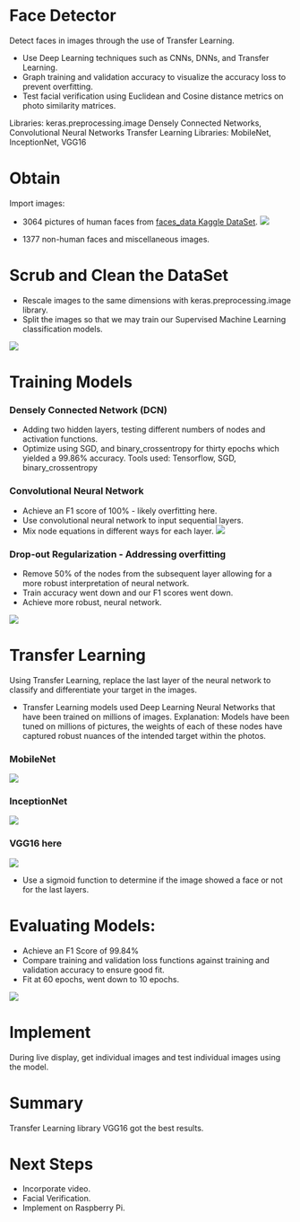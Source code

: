 # Face Detector

Detect faces in images through the use of Transfer Learning. 
+ Use Deep Learning techniques such as CNNs, DNNs, and Transfer Learning.
+ Graph training and validation accuracy to visualize the accuracy loss to prevent overfitting.
+ Test facial verification using Euclidean and Cosine distance metrics on photo similarity matrices.

Libraries: keras.preprocessing.image
Densely Connected Networks, Convolutional Neural Networks
Transfer Learning Libraries: MobileNet, InceptionNet, VGG16

# Obtain
Import images:
- 3064 pictures of human faces from [faces_data Kaggle DataSet](https://www.kaggle.com/gasgallo/faces-data). 
![](https://github.com/Chris-Manna/face_detector/blob/master/normal_face.png)

- 1377 non-human faces and miscellaneous images.

# Scrub and Clean the DataSet
- Rescale images to the same dimensions with keras.preprocessing.image library. 
- Split the images so that we may train our Supervised Machine Learning classification models.

![](https://github.com/Chris-Manna/face_detector/blob/master/bin_face.png)

# Training Models
### Densely Connected Network (DCN)
- Adding two hidden layers, testing different numbers of nodes and activation functions. 
- Optimize using SGD, and binary_crossentropy for thirty epochs which yielded a 99.86% accuracy. 
Tools used: Tensorflow, SGD, binary_crossentropy

### Convolutional Neural Network 
- Achieve an F1 score of 100% - likely overfitting here.
- Use convolutional neural network to input sequential layers.
- Mix node equations in different ways for each layer. 
![](https://github.com/Chris-Manna/face_detector/blob/master/Convolutional%20Neural%20Network:%20Vis%20Train:Val%20Loss.png)

### Drop-out Regularization - Addressing overfitting
- Remove 50% of the nodes from the subsequent layer allowing for a more robust interpretation of neural network. 
- Train accuracy went down and our F1 scores went down.  
- Achieve more robust, neural network.

![](https://github.com/Chris-Manna/face_detector/blob/master/DropOut%20Regularization%20vis.png)

# Transfer Learning
Using Transfer Learning, replace the last layer of the neural network to classify and differentiate your target in the images. 
- Transfer Learning models used Deep Learning Neural Networks that have been trained on millions of images. 
Explanation: Models have been tuned on millions of pictures, the weights of each of these nodes have captured robust nuances of the intended target within the photos.


### MobileNet
![](https://github.com/Chris-Manna/face_detector/blob/master/TransferLearning:MobileNetConfusionMatrix.png)

### InceptionNet
![](https://github.com/Chris-Manna/face_detector/blob/master/InceptionNetConfusionMatrix.png)

### VGG16 here [](https://arxiv.org/abs/1704.04861)
![](https://github.com/Chris-Manna/face_detector/blob/master/VGG16ConfusionMatrix.png)


- Use a sigmoid function to determine if the image showed a face or not for the last layers. 

# Evaluating Models: 
- Achieve an F1 Score of 99.84%
- Compare training and validation loss functions against training and validation accuracy to ensure good fit. 
- Fit at 60 epochs, went down to 10 epochs.

![](https://github.com/Chris-Manna/face_detector/blob/master/Densley%20Connected%20Network%20Visualize%20Training:Validation%20Loss.png)

# Implement
During live display, get individual images and test individual images using the model.

# Summary
Transfer Learning library VGG16 got the best results.

# Next Steps
- Incorporate video.
- Facial Verification.
- Implement on Raspberry Pi.
